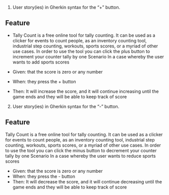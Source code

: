 1. User story(ies) in Gherkin syntax for the “+” button. 


##  Feature


- Tally Count is a free online tool for tally counting. It can be used as a clicker for events to count people, as an inventory counting tool, industrial step counting, workouts, sports scores, or a myriad of other use cases.
In order to use the tool you can click the plus button to increment your counter tally by one
Scenario
In a case whereby the user wants to add sports scores 


- Given:  that the score is zero or any number
- When: they press the + button 
- Then:  It will increase the score, and it will continue increasing until the game ends and they will be able to keep track of score 

2. User story(ies) in Gherkin syntax for the “-” button.


##  Feature


Tally Count is a free online tool for tally counting. It can be used as a clicker for events to count people, as an inventory counting tool, industrial step counting, workouts, sports scores, or a myriad of other use cases.
In order to use the tool you can click the minus button to decrement your counter tally by one
Scenario
In a case whereby the user wants to reduce sports scores 


- Given:  that the score is zero or any number
- When: they press the - button 
- Then:  It will decrease the score, and it will continue decreasing until the game ends and they will be able to keep track of score 
